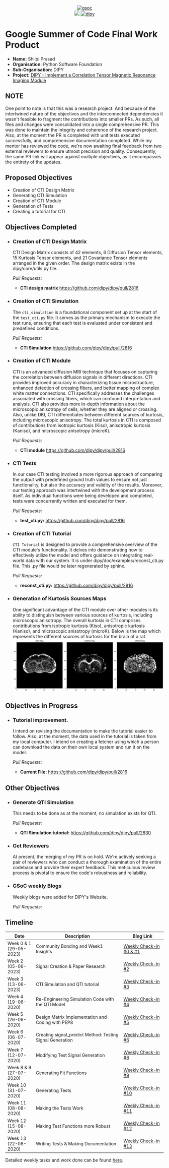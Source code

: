 <center><a href="https://summerofcode.withgoogle.com/projects/#6653942668197888"><img src="https://developers.google.com/open-source/gsoc/resources/downloads/GSoC-logo-horizontal.svg" alt="gsoc" height="50"/></a></center>

<center>
<a href="https://summerofcode.withgoogle.com/projects/#6653942668197888"><img src="https://www.python.org/static/community_logos/python-logo.png" height="45"/></a>
<a href="https://dipy.org/support/"><img src="https://encrypted-tbn0.gstatic.com/images?q=tbn:ANd9GcTNwk6617gV2jV6qDpj2TaLVU_09ij1GM96qj6CxmVr&s" alt="dipy" height="45"/></a>
</center>

# Google Summer of Code Final Work Product
* **Name:** Shilpi Prasad
* **Organisation:** Python Software Foundation
* **Sub-Organisation:** DIPY
* **Project:** [DIPY - Implement a Correlation Tensor Magnetic Resonance Imaging Module](https://github.com/dipy/dipy/wiki/Google-Summer-of-Code-2023)

## NOTE
One point to note is that this was a research project. And because of the intertwined nature of the objectives and the interconnected dependencies it wasn't feasible to fragment the contributions into smaller PRs. As such, all files and changes were consolidated into a single comprehensive PR.  This was done to maintain the integrity and coherence of the research project. Also, at the moment the PR is completed with unit tests executed successfully, and comprehensive documentation completed. While my mentor has reviewed the code, we're now awaiting final feedback from two external reviewers to ensure utmost precision and quality. Consequently, the same PR link will appear against multiple objectives, as it encompasses the entirety of the updates.

## Proposed Objectives
* Creation of CTI Design Matrix
* Generating CTI Simulation
* Creation of CTI Module
* Generation of Tests
* Creating a tutorial for CTI

## Objectives Completed
* ### Creation of CTI Design Matrix 

  CTI Design Matrix consists of 42 elements, 6 Diffusion Tensor elements, 15 Kurtosis Tensor elements, and 21 Covariance Tensor elements arranged in the given order. 
  The design matrix exists in the dipy/core/utils.py file. 

  *Pull Requests:*
  * **CTI design matrix** https://github.com/dipy/dipy/pull/2816

* ### Creation of CTI Simulation

  The ``cti_simulation`` is a foundational component set up at the start of the ``test_cti.py`` file. It serves as the primary mechanism to execute the test runs, ensuring that each test is evaluated under consistent and predefined conditions.

  *Pull Requests:*
  * **CTI Simulation** https://github.com/dipy/dipy/pull/2816

* ### Creation of CTI Module

  CTI is an advanced diffusion MRI technique that focuses on capturing the correlation between diffusion signals in different directions.
  CTI provides improved accuracy in characterizing tissue microstructure, enhanced detection of crossing fibers, and better mapping of complex white matter connections.
  CTI specifically addresses the challenges associated with crossing fibers, which can confound interpretation and analysis.
  CTI also provides more in-depth information about the microscopic anisotropy of cells, whether they are aligned or crossing.
  Also, unlike DKI, CTI differentiates between different sources of kurtosis, including microscopic anisotropy.
  The total kurtosis in CTI is composed of contributions from isotropic kurtosis (Kiso), anisotropic kurtosis (Kaniso), and microscopic anisotropy (microK).

  *Pull Requests:*
  * **CTI module** https://github.com/dipy/dipy/pull/2816

* ### CTI Tests 

  In our case CTI testing involved a more rigorous approach of comparing the output with predefined ground truth values to ensure not just functionality, but also the accuracy and validity of the results. Moreover, our testing approach was intertwined with the development process itself. As individual functions were being developed and completed, tests were concurrently written and executed for them. 

  *Pull Requests:*
  * **test_cti.py:**  https://github.com/dipy/dipy/pull/2816

* ### Creation of CTI Tutorial 

  ``CTI Tutorial`` is designed to provide a comprehensive overview of the CTI module's functionality. It delves into demonstrating how to effectively utilize the model and offers guidance on integrating real-world data with our system.
  It is under dipy/doc/examples/reconst_cti.py file. This .py file would be later regenerated by sphinx.

  *Pull Requests:*
  * **reconst_cti.py:** https://github.com/dipy/dipy/pull/2816
* ### Generation of Kurtosis Sources Maps 
  
  One significant advantage of the CTI module over other modules is its ability to distinguish between various sources of kurtosis, including microscopic anisotropy. The overall kurtosis in CTI comprises contributions from isotropic kurtosis (Kiso), anisotropic kurtosis (Kaniso), and microscopic anisotropy (microK).
  Below is the map which represents the different sources of kurtosis for the brain of a rat. 
  ![Sources_Of_kurtosis](output.png)

## Objectives in Progress

* ### Tutorial improvement.

  I intend on revising the documentation to make the tutorial easier to follow. Also, at the moment, the data used in the tutorial is taken from my local computer. I intend on creating a fetcher using which a person can download the data on their own local system and run it on the model. 

  *Pull Requests:*
  * **Current File:** https://github.com/dipy/dipy/pull/2816

## Other Objectives
* ### Generate QTI Simulation

  This needs to be done as at the moment, no simulation exists for QTI. 

  *Pull Requests:*
  * **QTI Simulation tutorial:** https://github.com/dipy/dipy/pull/2830

* ### Get Reviewers 
  At present, the merging of my PR is on hold. We're actively seeking a pair of reviewers who can conduct a thorough examination of the entire codebase and provide their expert feedback. This meticulous review process is pivotal to ensure the code's robustness and reliability.


* ### GSoC weekly Blogs

  Weekly blogs were added for DIPY's Website.

  *Pull Requests:*

## Timeline
| Date                 | Description  | Blog Link          |
|----------------------|--------------|--------------------|
|Week 0 & 1<br>(29-05-2023)|Community Bonding and Week1 Insights|[Weekly Check-in #0 & #1](https://blogs.python-gsoc.org/en/shilpi06s-blog/community-bonding-week1-insights/) |
|Week 2<br>(05-06-2023)|Signal Creation & Paper Research|[Weekly Check-in #2](https://blogs.python-gsoc.org/en/shilpi06s-blog/week2-blog-5thjune/)|
|Week 3<br>(13-06-2023)|CTI Simulation and QTI tutorial|[Weekly Check-in #3](https://blogs.python-gsoc.org/en/shilpi06s-blog/weekly-blog-post-3-11/)|
|Week 4<br>(19-06-2020)|Re-Engineering Simulation Code with the QTI Model|[Weekly Check-in #4](https://blogs.python-gsoc.org/en/shilpi06s-blog/weekly-blog-post-4-13/)|
|Week 5<br>(26-06-2020)|Design Matrix Implementation and Coding with PEP8|[Weekly Check-in #5](https://blogs.python-gsoc.org/en/shilpi06s-blog/week-5-jun-27th-2023/)|
|Week 6<br>(06-07-2020)|Creating signal_predict Method: Testing Signal Generation|[Weekly Check-in #6](https://blogs.python-gsoc.org/en/shilpi06s-blog/week-6-jul-06th-2023/)|
|Week 7<br>(12-07-2020)|Modifying Test Signal Generation|[Weekly Check-in #8](https://blogs.python-gsoc.org/en/shilpi06s-blog/week-7-jul-12th-2023/)|
|Week 8 & 9<br>(27-07-2020)|Generating Fit Functions|[Weekly Check-in #9](https://blogs.python-gsoc.org/en/shilpi06s-blog/week-9-jul-27th-2023/)|
|Week 10<br>(31-07-2020)|Generating Tests|[Weekly Check-in #10](https://blogs.python-gsoc.org/en/shilpi06s-blog/week-10-aug-1st-2023/)|
|Week 11<br>(08-08-2020)|Making the Tests Work|[Weekly Check-in #11](https://blogs.python-gsoc.org/en/shilpi06s-blog/week-11-aug-8th-2023/)|
|Week 12<br>(15-08-2020)|Making Test Functions more Robust|[Weekly Check-in #12](https://blogs.python-gsoc.org/en/shilpi06s-blog/week-12-aug-15th-2023/)|
|Week 13<br>(22-08-2020)|Writing Tests & Making Documentation|[Weekly Check-in #13](https://blogs.python-gsoc.org/en/shilpi06s-blog/week-13-august-22nd-2023/)|

Detailed weekly tasks and work done can be found [here](https://blogs.python-gsoc.org/en/shilpi06s-blog/).
